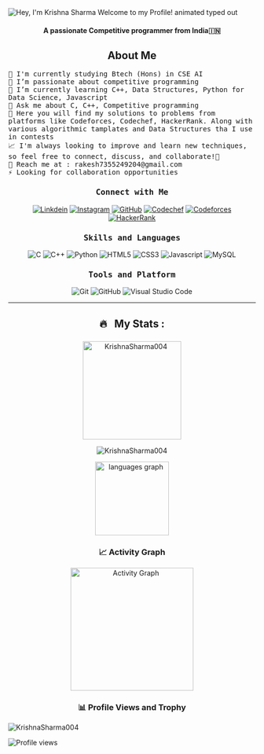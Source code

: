 <img src="https://readme-typing-svg.demolab.com?font=Operator+Mono&size=33&duration=2800&pause=2000&color=FAFAFA&center=true&vCenter=true&width=1050&height=50&lines=Hey%2C+I'm+Krishna+Sharma+Welcome+to+my+Github+Profile!" align="middle" alt="Hey, I'm Krishna Sharma Welcome to my Profile! animated typed out">
<div align="center">

<h4 align="center">A passionate Competitive programmer from India🇮🇳</h3>

<h2 align="center">About Me</h2>
<p align="left">
  <samp>
    🔭 I'm currently studying Btech (Hons) in CSE AI<br>
    🚀 I’m passionate about competitive programming<br>
    🌱 I’m currently learning C++, Data Structures, Python for Data Science, Javascript<br>
    💬 Ask me about C, C++, Competitive programming<br>
    🔎 Here you will find my solutions to problems from platforms like Codeforces, Codechef, HackerRank. Along with various algorithmic tamplates and Data Structures tha I use in contests<br>
    📈 I'm always looking to improve and learn new techniques, so feel free to connect, discuss, and collaborate!🚀<br>
    🧰 Reach me at : rakesh7355249204@gmail.com<br>
    ⚡ Looking for collaboration opportunities<br>
  </samp>
</p>
<h3><b><samp>Connect with Me</samp></b></h3>
  
[![Linkdein](https://img.shields.io/badge/LinkedIn-0077B5?style=for-the-badge&logo=linkedin&logoColor=white)](https://www.linkedin.com/in/krishna-sharma-87126531b/)
[![Instagram](https://img.shields.io/badge/Instagram-E4405F?style=for-the-badge&logo=instagram&logoColor=white)](https://www.instagram.com/krishna._.sharma10/)
[![GitHub](https://img.shields.io/badge/-GitHub-181717?style=for-the-badge&logo=GitHub&logoColor=white)](https://github.com/KrishnaSharma004)
[![Codechef](https://img.shields.io/badge/-CodeChef-5B4638?style=for-the-badge&logo=CodeChef&logoColor=white)](https://www.codechef.com/users/krishna_vnjr10)
[![Codeforces](https://img.shields.io/badge/-Codeforces-1F8ACB?style=for-the-badge&logo=Codeforces&logoColor=white)](https://codeforces.com/profile/Krishna__njr10) 
[![HackerRank](https://img.shields.io/badge/-Hackerrank-2EC866?style=for-the-badge&logo=HackerRank&logoColor=white)](https://www.hackerrank.com/Krishna_njr10)

</p>

<h3><b><samp>Skills and Languages</samp></b></h3>

![C](https://img.shields.io/badge/C-27338e?style=for-the-badge&logo=c&logoColor=white)
![C++](https://img.shields.io/badge/C++-00599C?style=for-the-badge&logo=c%2B%2B&logoColor=white)
![Python](https://img.shields.io/badge/Python-3776AB?style=for-the-badge&logo=Python&logoColor=white)
![HTML5](https://img.shields.io/badge/HTML5-E34F26?style=for-the-badge&logo=HTML5&logoColor=white)
![CSS3](https://img.shields.io/badge/CSS3-1572B6?style=for-the-badge&logo=CSS3&logoColor=white)
![Javascript](https://img.shields.io/badge/JavaScript-F7DF1E?style=for-the-badge&logo=javascript&logoColor=black)
![MySQL](https://img.shields.io/badge/MySQL-4479A1?style=for-the-badge&logo=MySQL&logoColor=white)
</p>

<h3><b><samp>Tools and Platform</samp></b></h3>

![Git](https://img.shields.io/badge/Git-999999?style=for-the-badge&logo=Git&logoColor=red)
![GitHub](https://img.shields.io/badge/GitHub-181717?style=for-the-badge&logo=github)
![Visual Studio Code](https://img.shields.io/badge/Visual_Studio_Code-007ACC?style=for-the-badge&logo=Visual-Studio-Code&logoColor=white)

<hr>  

<summary><h2> 🔥 &nbsp; My Stats : </h2></summary>

<div align="center">
  
###

  <img align="center" src="https://github-readme-stats.vercel.app/api?username=KrishnaSharma004&show_icons=true&locale=en&hide_title=false&layout=compact&card_width=320&langs_count=6&theme=github_dark&hide_border=true&order=2" height="200" alt="KrishnaSharma004" />
<p><img align="center" src="https://github-readme-streak-stats.herokuapp.com/?user=KrishnaSharma004&" alt="KrishnaSharma004" /></p>
<img src="https://github-readme-stats.vercel.app/api/top-langs?username=KrishnaSharma004&locale=en&hide_title=false&layout=compact&card_width=320&langs_count=6&theme=github_dark&hide_border=true&order=2" height="150" alt="languages graph"  />

### 📈 **Activity Graph**
<div align="center">
  <img src="https://github-readme-activity-graph.vercel.app/graph?username=krishnaSharma004&theme=github-dark&area=true&hide_border=true" height="250" alt="Activity Graph" />
</div>

### 📊 **Profile Views and Trophy**
<p align="left"><img src="https://github-profile-trophy.vercel.app/?username=KrishnaSharma004&theme=matrix" alt="KrishnaSharma004" /></a> </p>
<p align="left">
  <img src="https://komarev.com/ghpvc/?username=KrishnaSharma004&label=Profile%20views&color=0e75b6&style=flat" alt="Profile views" />
</p>






<!---
KrishnaSharma004/KrishnaSharma004 is a ✨ special ✨ repository because its `README.md` (this file) appears on your GitHub profile.
You can click the Preview link to take a look at your changes.
--->

